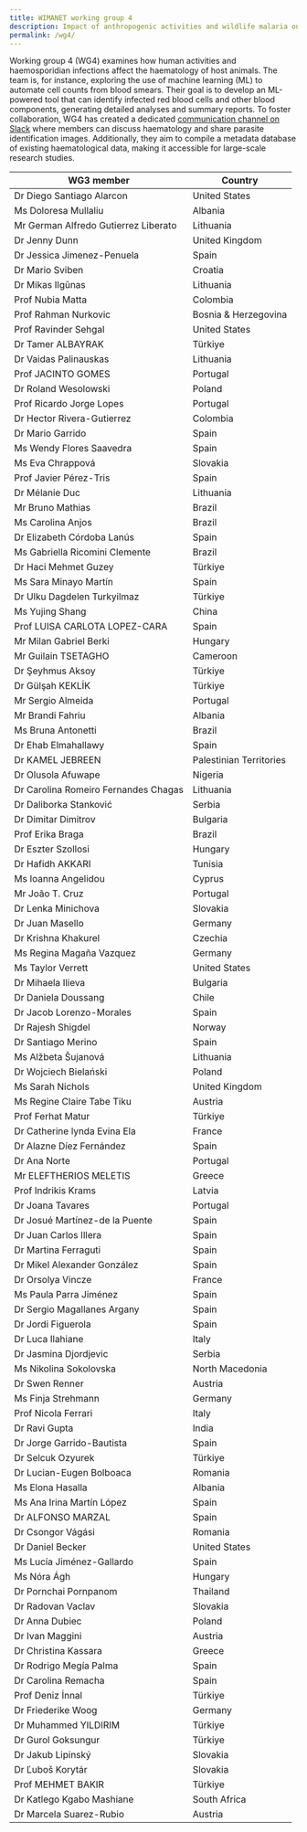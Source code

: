 ```yaml
---
title: WIMANET working group 4
description: Impact of anthropogenic activities and wildlife malaria on host haematology
permalink: /wg4/
---
```


Working group 4 (WG4) examines how human activities and haemosporidian infections affect the haematology of host animals. The team is, for instance, exploring the use of machine learning (ML) to automate cell counts from blood smears. Their goal is to develop an ML-powered tool that can identify infected red blood cells and other blood components, generating detailed analyses and summary reports. To foster collaboration, WG4 has created a dedicated [communication channel on Slack](https://wimanet.slack.com/archives/C060FTL2Q59) where members can discuss haematology and share parasite identification images. Additionally, they aim to compile a metadata database of existing haematological data, making it accessible for large-scale research studies.

| WG3 member  | Country |
| -----  | ----------- |
|	Dr Diego Santiago Alarcon	|	United States	|
|	Ms Doloresa Mullaliu	|	Albania	|
|	Mr German Alfredo Gutierrez Liberato	|	Lithuania	|
|	Dr Jenny Dunn	|	United Kingdom	|
|	Dr Jessica Jimenez-Penuela	|	Spain	|
|	Dr Mario Sviben	|	Croatia	|
|	Dr Mikas Ilgūnas	|	Lithuania	|
|	Prof Nubia Matta	|	Colombia	|
|	Prof Rahman Nurkovic	|	Bosnia & Herzegovina	|
|	Prof Ravinder Sehgal	|	United States	|
|	Dr Tamer ALBAYRAK	|	Türkiye	|
|	Dr Vaidas Palinauskas	|	Lithuania	|
|	Prof JACINTO GOMES	|	Portugal	|
|	Dr Roland Wesolowski	|	Poland	|
|	Prof Ricardo Jorge Lopes	|	Portugal	|
|	Dr Hector Rivera-Gutierrez	|	Colombia	|
|	Dr Mario Garrido	|	Spain	|
|	Ms Wendy Flores Saavedra	|	Spain	|
|	Ms Eva Chrappová	|	Slovakia	|
|	Prof Javier Pérez-Tris	|	Spain	|
|	Dr Mélanie Duc	|	Lithuania	|
|	Mr Bruno Mathias	|	Brazil	|
|	Ms Carolina Anjos	|	Brazil	|
|	Dr Elizabeth Córdoba Lanús	|	Spain	|
|	Ms Gabriella Ricomini Clemente	|	Brazil	|
|	Dr Haci Mehmet Guzey	|	Türkiye	|
|	Ms Sara Minayo Martín	|	Spain	|
|	Dr Ulku Dagdelen Turkyilmaz	|	Türkiye	|
|	Ms Yujing Shang	|	China	|
|	Prof LUISA CARLOTA LOPEZ-CARA	|	Spain	|
|	Mr Milan Gabriel Berki	|	Hungary	|
|	Mr Guilain TSETAGHO	|	Cameroon	|
|	Dr Şeyhmus Aksoy	|	Türkiye	|
|	Dr Gülşah KEKLİK	|	Türkiye	|
|	Mr Sergio Almeida	|	Portugal	|
|	Mr Brandi Fahriu	|	Albania	|
|	Ms Bruna Antonetti	|	Brazil	|
|	Dr Ehab Elmahallawy	|	Spain	|
|	Dr KAMEL JEBREEN	|	Palestinian Territories	|
|	Dr Olusola Afuwape	|	Nigeria	|
|	Dr Carolina Romeiro Fernandes Chagas	|	Lithuania	|
|	Dr Daliborka Stanković	|	Serbia	|
|	Dr Dimitar Dimitrov	|	Bulgaria	|
|	Prof Erika Braga	|	Brazil	|
|	Dr Eszter Szollosi	|	Hungary	|
|	Dr Hafidh AKKARI	|	Tunisia	|
|	Ms Ioanna Angelidou	|	Cyprus	|
|	Mr João T. Cruz	|	Portugal	|
|	Dr Lenka Minichova	|	Slovakia	|
|	Dr Juan Masello	|	Germany	|
|	Dr Krishna Khakurel	|	Czechia	|
|	Ms Regina Magaña Vazquez	|	Germany	|
|	Ms Taylor Verrett	|	United States	|
|	Dr Mihaela Ilieva	|	Bulgaria	|
|	Dr Daniela Doussang	|	Chile	|
|	Dr Jacob Lorenzo-Morales	|	Spain	|
|	Dr Rajesh Shigdel	|	Norway	|
|	Dr Santiago Merino	|	Spain	|
|	Ms Alžbeta Šujanová	|	Lithuania	|
|	Dr Wojciech Bielański	|	Poland	|
|	Ms Sarah Nichols	|	United Kingdom	|
|	Ms Regine Claire Tabe Tiku	|	Austria	|
|	Prof Ferhat Matur	|	Türkiye	|
|	Dr Catherine lynda Evina Ela	|	France	|
|	Dr Alazne Díez Fernández	|	Spain	|
|	Dr Ana Norte	|	Portugal	|
|	Mr ELEFTHERIOS MELETIS	|	Greece	|
|	Prof Indrikis Krams	|	Latvia	|
|	Dr Joana Tavares	|	Portugal	|
|	Dr Josué Martínez-de la Puente	|	Spain	|
|	Dr Juan Carlos Illera	|	Spain	|
|	Dr Martina Ferraguti	|	Spain	|
|	Dr Mikel Alexander González	|	Spain	|
|	Dr Orsolya Vincze	|	France	|
|	Ms Paula Parra Jiménez	|	Spain	|
|	Dr Sergio Magallanes Argany	|	Spain	|
|	Dr Jordi Figuerola	|	Spain	|
|	Dr Luca Ilahiane	|	Italy	|
|	Dr Jasmina Djordjevic	|	Serbia	|
|	Ms Nikolina Sokolovska	|	North Macedonia	|
|	Dr Swen Renner	|	Austria	|
|	Ms Finja Strehmann	|	Germany	|
|	Prof Nicola Ferrari	|	Italy	|
|	Dr Ravi Gupta	|	India	|
|	Dr Jorge Garrido-Bautista	|	Spain	|
|	Dr Selcuk Ozyurek	|	Türkiye	|
|	Dr Lucian-Eugen Bolboaca	|	Romania	|
|	Ms Elona Hasalla	|	Albania	|
|	Ms Ana Irina Martín López	|	Spain	|
|	Dr ALFONSO MARZAL	|	Spain	|
|	Dr Csongor Vágási	|	Romania	|
|	Dr Daniel Becker	|	United States	|
|	Ms Lucía Jiménez-Gallardo	|	Spain	|
|	Ms Nóra Ágh	|	Hungary	|
|	Dr Pornchai Pornpanom	|	Thailand	|
|	Dr Radovan Vaclav	|	Slovakia	|
|	Dr Anna Dubiec	|	Poland	|
|	Dr Ivan Maggini	|	Austria	|
|	Dr Christina Kassara	|	Greece	|
|	Dr Rodrigo Megía Palma	|	Spain	|
|	Dr Carolina Remacha	|	Spain	|
|	Prof Deniz İnnal	|	Türkiye	|
|	Dr Friederike Woog	|	Germany	|
|	Dr Muhammed YILDIRIM	|	Türkiye	|
|	Dr Gurol Goksungur	|	Türkiye	|
|	Dr Jakub Lipinský	|	Slovakia	|
|	Dr Ľuboš Korytár	|	Slovakia	|
|	Prof MEHMET BAKIR	|	Türkiye	|
|	Dr Katlego Kgabo Mashiane	|	South Africa	|
|	Dr Marcela Suarez-Rubio	|	Austria	|

